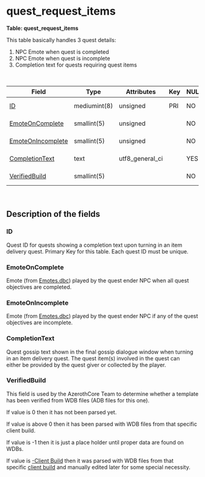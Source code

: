 # quest\_request\_items

**Table: quest\_request\_items**

This table basically handles 3 quest details:

1.  NPC Emote when quest is completed
2.  NPC Emote when quest is incomplete
3.  Completion text for quests requiring quest items

 

| Field                                   | Type         | Attributes        | Key | NULL | Default | Comment                                                |
|-----------------------------------------|--------------|-------------------|-----|------|---------|--------------------------------------------------------|
| [ID](#id)                               | mediumint(8) | unsigned          | PRI | NO   | 0       | Unique ID ([quest\_template.ID](quest_template.md#id)) |
| [EmoteOnComplete](#emoteoncomplete)     | smallint(5)  | unsigned          |     | NO   | 0       | Quest ender NPC [Emote](../../dbc/Emotes.md)           |
| [EmoteOnIncomplete](#emoteonincomplete) | smallint(5)  | unsigned          |     | NO   | 0       | Quest ender NPC Emote                                  |
| [CompletionText](#completiontext)       | text         | utf8\_general\_ci |     | YES  | NULL    | Quest completion text                                  |
| [VerifiedBuild](#verifiedbuild)         | smallint(5)  |                   |     | NO   | 0       | Game client Build number                               |

 

## Description of the fields

### ID

Quest ID for quests showing a completion text upon turning in an item delivery quest.
Primary Key for this table. Each quest ID must be unique.

### EmoteOnComplete

Emote (from [Emotes.dbc](../../dbc/Emotes.md)) played by the quest ender NPC when all quest objectives are completed.

### EmoteOnIncomplete

Emote (from [Emotes.dbc](../../dbc/Emotes.md)) played by the quest ender NPC if any of the quest objectives are incomplete.

### CompletionText

Quest gossip text shown in the final gossip dialogue window when turning in an item delivery quest.
The quest item(s) involved in the quest can either be provided by the quest giver or collected by the player.

### VerifiedBuild

This field is used by the AzerothCore Team to determine whether a template has been verified from WDB files (ADB files for this one).

If value is 0 then it has not been parsed yet.

If value is above 0 then it has been parsed with WDB files from that specific client build.

If value is -1 then it is just a place holder until proper data are found on WDBs.

If value is [-Client Build](../auth/realmlist.md "DB:Auth:realmlist") then it was parsed with WDB files from that specific [client build](../auth/realmlist.md#gamebuild "DB:Auth:realmlist") and manually edited later for some special necessity.
